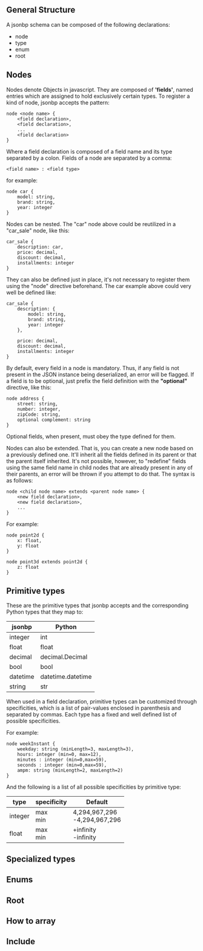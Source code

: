 
## General Structure

A jsonbp schema can be composed of the following declarations:

- node
- type
- enum
- root 

## Nodes

Nodes denote Objects in javascript. They are composed of **'fields'**, named entries which are assigned to hold exclusively certain types. To register a kind of node, jsonbp accepts the pattern:

```
node <node name> {
	<field declaration>,
	<field declaration>,
	...
	<field declaration>
}
```

Where a field declaration is composed of a field name and its type separated by a colon. Fields of a node are separated by a comma:

```
<field name> : <field type>
```

for example:

```
node car {
	model: string,
	brand: string,
	year: integer
}
```

Nodes can be nested. The "car" node above could be reutilized in a "car_sale" node, like this:

```
car_sale {
	description: car,
	price: decimal,
	discount: decimal,
	installments: integer
}
```

They can also be defined just in place, it's not necessary to register them using the "node" directive beforehand. The car example above could very well be defined like:

```
car_sale {
	description: {
		model: string,
		brand: string,
		year: integer
	},

	price: decimal,
	discount: decimal,
	installments: integer
}
```

By default, every field in a node is mandatory. Thus, if any field is not present in the JSON instance being deserialized, an error will be flagged. If a field is to be optional, just prefix the field definition with the **"optional"** directive, like this:

```
node address {
	street: string,
	number: integer,
	zipCode: string,
	optional complement: string
}
```

Optional fields, when present, must obey the type defined for them.

Nodes can also be extended. That is, you can create a new node based on a previously defined one. It'll inherit all the fields defined in its parent or that the parent itself inherited. It's not possible, however, to "redefine" fields using the same field name in child nodes that are already present in any of their parents, an error will be thrown if you attempt to do that. The syntax is as follows:

```
node <child node name> extends <parent node name> {
	<new field declaration>,
	<new field declaration>,
	...
}
```

For example:

```
node point2d {
	x: float,
	y: float
}

node point3d extends point2d {
	z: float
}
```

## Primitive types

These are the primitive types that jsonbp accepts and the corresponding Python types that they map to:

| jsonbp   | Python |
| ------   | ------ |
| integer  | int |
| float    | float |
| decimal  | decimal.Decimal |
| bool     | bool |
| datetime | datetime.datetime |
| string   |  str |

When used in a field declaration, primitive types can be customized through specificities, which is a list of pair-values enclosed in parenthesis and separated by commas. Each type has a fixed and well defined list of possible specificities.

For example:
```
node weekInstant {
    weekday: string (minLength=3, maxLength=3),
    hours: integer (min=0, max=12),
    minutes : integer (min=0,max=59),
    seconds : integer (min=0,max=59),
    ampm: string (minLength=2, maxLength=2)
}
```

And the following is a list of all possible specificities by primitive type:

| type | specificity | Default |
| ------   | ------ | ------   |
| integer  | max<br>min | 4,294,967,296<br>-4,294,967,296 |
| float  | max<br>min | +infinity<br>-infinity |

## Specialized types


## Enums

## Root

## How to array

## Include
